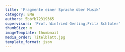 ```yaml
---
title: 'Fragmente einer Sprache über Musik'
category: EMW
authors: 5bbfb72319365
supervisors: 'Prof. Winfried Gerling,Fritz Schlüter'
thumbSize: m
imageTemplate: thumbnail
media_order: Titelblatt.jpg
template_format: json
---
```


